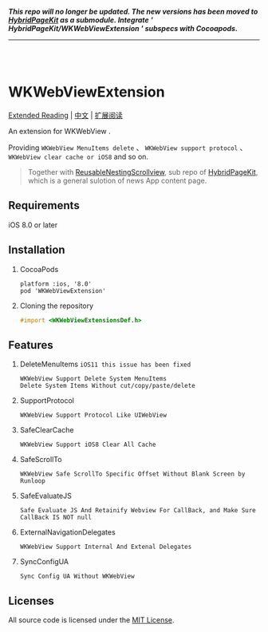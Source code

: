 _**This repo will no longer be updated. The new versions has been moved to [HybridPageKit](https://github.com/dequan1331/HybridPageKit) as a submodule. Integrate ' HybridPageKit/WKWebViewExtension ' subspecs with Cocoapods.**_

***

<br>
<br>


# WKWebViewExtension

[Extended Reading](https://dequan1331.github.io/index-en.html) | [中文](./README_CN.md) | [扩展阅读](https://dequan1331.github.io/)

An extension for WKWebView . 

Providing `WKWebView MenuItems delete` 、 `WKWebView support protocol` 、 `WKWebView clear cache or iOS8` and so on.

> Together with [ReusableNestingScrollview](https://github.com/dequan1331/ReusableNestingScrollview), sub repo of [HybridPageKit](https://github.com/dequan1331/HybridPageKit), which is a general sulotion of news App content page.


## Requirements
iOS 8.0 or later

		
##	Installation

1.	CocoaPods
	
		platform :ios, '8.0'
		pod 'WKWebViewExtension'

2.	Cloning the repository

	```objective-c
	#import <WKWebViewExtensionsDef.h>
	```

## Features

1.	DeleteMenuItems  `iOS11 this issue has been fixed `

	
		WKWebView Support Delete System MenuItems
   		Delete System Items Without cut/copy/paste/delete
   		

2.	SupportProtocol

		WKWebView Support Protocol Like UIWebView

3.	SafeClearCache

		WKWebView Support iOS8 Clear All Cache
		
4.	SafeScrollTo

		WKWebView Safe ScrollTo Specific Offset Without Blank Screen by Runloop
		
5.	SafeEvaluateJS

		Safe Evaluate JS And Retainify Webview For CallBack, and Make Sure CallBack IS NOT null
		
6.	ExternalNavigationDelegates

		WKWebView Support Internal And Extenal Delegates

7.	SyncConfigUA

		Sync Config UA Without WKWebView
		
## Licenses

All source code is licensed under the [MIT License](https://github.com/dequan1331/WKWebViewExtension/blob/master/LICENSE).